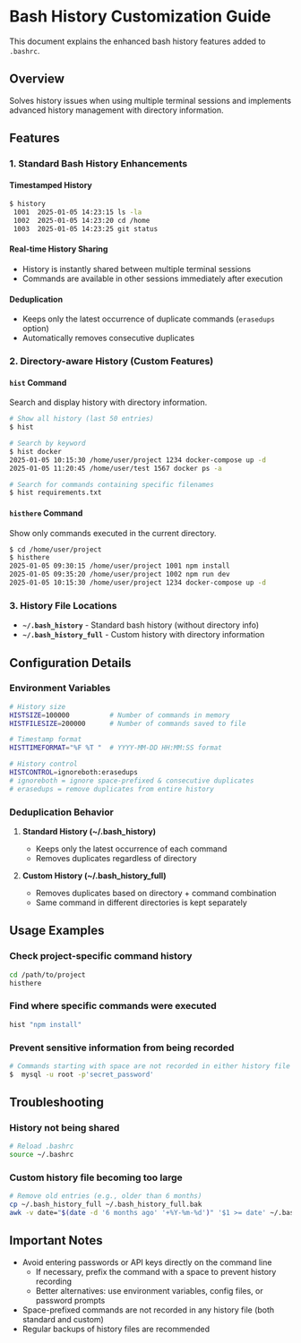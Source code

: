 # Bash History Customization Guide

This document explains the enhanced bash history features added to `.bashrc`.

## Overview

Solves history issues when using multiple terminal sessions and implements advanced history management with directory information.

## Features

### 1. Standard Bash History Enhancements

#### Timestamped History
```bash
$ history
 1001  2025-01-05 14:23:15 ls -la
 1002  2025-01-05 14:23:20 cd /home
 1003  2025-01-05 14:23:25 git status
```

#### Real-time History Sharing
- History is instantly shared between multiple terminal sessions
- Commands are available in other sessions immediately after execution

#### Deduplication
- Keeps only the latest occurrence of duplicate commands (`erasedups` option)
- Automatically removes consecutive duplicates

### 2. Directory-aware History (Custom Features)

#### `hist` Command
Search and display history with directory information.

```bash
# Show all history (last 50 entries)
$ hist

# Search by keyword
$ hist docker
2025-01-05 10:15:30 /home/user/project 1234 docker-compose up -d
2025-01-05 11:20:45 /home/user/test 1567 docker ps -a

# Search for commands containing specific filenames
$ hist requirements.txt
```

#### `histhere` Command
Show only commands executed in the current directory.

```bash
$ cd /home/user/project
$ histhere
2025-01-05 09:30:15 /home/user/project 1001 npm install
2025-01-05 09:35:20 /home/user/project 1002 npm run dev
2025-01-05 10:15:30 /home/user/project 1234 docker-compose up -d
```

### 3. History File Locations

- **`~/.bash_history`** - Standard bash history (without directory info)
- **`~/.bash_history_full`** - Custom history with directory information

## Configuration Details

### Environment Variables

```bash
# History size
HISTSIZE=100000          # Number of commands in memory
HISTFILESIZE=200000      # Number of commands saved to file

# Timestamp format
HISTTIMEFORMAT="%F %T "  # YYYY-MM-DD HH:MM:SS format

# History control
HISTCONTROL=ignoreboth:erasedups
# ignoreboth = ignore space-prefixed & consecutive duplicates
# erasedups = remove duplicates from entire history
```

### Deduplication Behavior

1. **Standard History (~/.bash_history)**
   - Keeps only the latest occurrence of each command
   - Removes duplicates regardless of directory

2. **Custom History (~/.bash_history_full)**
   - Removes duplicates based on directory + command combination
   - Same command in different directories is kept separately

## Usage Examples

### Check project-specific command history
```bash
cd /path/to/project
histhere
```

### Find where specific commands were executed
```bash
hist "npm install"
```

### Prevent sensitive information from being recorded
```bash
# Commands starting with space are not recorded in either history file
$  mysql -u root -p'secret_password'
```

## Troubleshooting

### History not being shared
```bash
# Reload .bashrc
source ~/.bashrc
```

### Custom history file becoming too large
```bash
# Remove old entries (e.g., older than 6 months)
cp ~/.bash_history_full ~/.bash_history_full.bak
awk -v date="$(date -d '6 months ago' '+%Y-%m-%d')" '$1 >= date' ~/.bash_history_full.bak > ~/.bash_history_full
```

## Important Notes

- Avoid entering passwords or API keys directly on the command line
  - If necessary, prefix the command with a space to prevent history recording
  - Better alternatives: use environment variables, config files, or password prompts
- Space-prefixed commands are not recorded in any history file (both standard and custom)
- Regular backups of history files are recommended